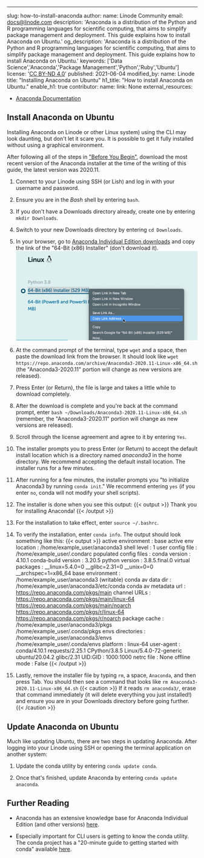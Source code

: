 ---
slug: how-to-install-anaconda
author:
  name: Linode Community
  email: docs@linode.com
description: 'Anaconda is a distribution of the Python and R programming languages for scientific computing, that aims to simplify package management and deployment. This guide explains how to install Anaconda on Ubuntu.'
og_description: 'Anaconda is a distribution of the Python and R programming languages for scientific computing, that aims to simplify package management and deployment. This guide explains how to install Anaconda on Ubuntu.'
keywords: ['Data Science','Anaconda','Package Management','Python','Ruby','Ubuntu']
license: '[CC BY-ND 4.0](https://creativecommons.org/licenses/by-nd/4.0)'
published: 2021-06-04
modified_by:
  name: Linode
title: "Installing Anaconda on Ubuntu"
h1_title: "How to install Anaconda on Ubuntu."
enable_h1: true
contributor:
  name: 
  link: None
external_resources:
- [Anaconda Documentation](https://docs.anaconda.com/anaconda/)

## Install Anaconda on Ubuntu

Installing Anaconda on Linode or other Linux system) using the CLI may look daunting, but don't let it scare you. It is possible to get it fully installed without using a graphical environment.

After following all of the steps in ["Before You Begin"](#before-you-begin), download the most recent version of the Anaconda installer at the time of the writing of this guide, the latest version was 2020.11.

1.  Connect to your Linode using SSH (or Lish) and log in with your username and password.

2.  Ensure you are in the *Bash* shell by entering `bash`.

3.  If you don't have a Downloads directory already, create one by entering `mkdir Downloads`.

4.  Switch to your new Downloads directory by entering `cd Downloads`.

5.  In your browser, go to [Anaconda Individual Edition downloads](https://www.anaconda.com/products/individual#Downloads) and copy the link of the "64-Bit (x86) Installer" (don't download it).
![Selecting the option to copy a link on the Anaconda downloads page](anaconda-download-link.png "Selecting the option to copy a link on the Anaconda downloads page")

6.  At the command prompt of the terminal, type `wget` and a space, then paste the download link from the browser. It should look like `wget https://repo.anaconda.com/archive/Anaconda3-2020.11-Linux-x86_64.sh` (the "Anaconda3-2020.11" portion will change as new versions are released).

4.  Press Enter (or Return), the file is large and takes a little while to download completely.

5.  After the download is complete and you're back at the command prompt, enter `bash ~/Downloads/Anaconda3-2020.11-Linux-x86_64.sh` (remember, the "Anaconda3-2020.11" portion will change as new versions are released).

6.  Scroll through the license agreement and agree to it by entering `Yes`.

7.  The installer prompts you to press Enter (or Return) to accept the default install location which is a directory named *anaconda3* in the home directory. We recommend accepting the default install location. The installer runs for a few minutes.

8.  After running for a few minutes, the installer prompts you "to initialize Anaconda3 by running `conda init`." We recommend entering `yes` (if you enter `no`, conda will not modify your shell scripts).

9.  The installer is done when you see this output:
    {{< output >}}
Thank you for installing Anaconda!
{{< /output >}}

10. For the installation to take effect, enter `source ~/.bashrc`.

11. To verify the installation, enter `conda info`. The output should look something like this:
    {{< output >}}
     active environment : base
    active env location : /home/example_user/anaconda3
            shell level : 1
       user config file : /home/example_user/.condarc
 populated config files :
          conda version : 4.10.1
    conda-build version : 3.20.5
         python version : 3.8.5.final.0
       virtual packages : __linux=5.4.0=0
                          __glibc=2.31=0
                          __unix=0=0
                          __archspec=1=x86_64
       base environment : /home/example_user/anaconda3  (writable)
      conda av data dir : /home/example_user/anaconda3/etc/conda
  conda av metadata url : https://repo.anaconda.com/pkgs/main
           channel URLs : https://repo.anaconda.com/pkgs/main/linux-64
                          https://repo.anaconda.com/pkgs/main/noarch
                          https://repo.anaconda.com/pkgs/r/linux-64
                          https://repo.anaconda.com/pkgs/r/noarch
          package cache : /home/example_user/anaconda3/pkgs
                          /home/example_user/.conda/pkgs
       envs directories : /home/example_user/anaconda3/envs
                          /home/example_user/.conda/envs
               platform : linux-64
             user-agent : conda/4.10.1 requests/2.25.1 CPython/3.8.5 Linux/5.4.0-72-generic ubuntu/20.04.2 glibc/2.31
                UID:GID : 1000:1000
             netrc file : None
           offline mode : False
{{< /output >}}

12. Lastly, remove the installer file by typing `rm`, a space, `Anaconda`, and then press Tab. You should then see a command that looks like `rm Anaconda3-2020.11-Linux-x86_64.sh`
    {{< caution >}}
If it reads `rm anaconda3/`, erase that command immediately  (it will delete everything you just installed!) and ensure you are in your Downloads directory before going further.
{{< /caution >}}

## Update Anaconda on Ubuntu

Much like updating Ubuntu, there are two steps in updating Anaconda. After logging into your Linode using SSH or opening the terminal application on another system:

1.  Update the conda utility by entering `conda update conda`.

2.  Once that's finished, update Anaconda by entering `conda update anaconda`.

## Further Reading

-   Anaconda has an extensive knowledge base for Anaconda Individual Edition (and other versions) [here](https://docs.anaconda.com/anaconda/).

-   Especially important for CLI users is getting to know the conda utility. The conda project has a "20-minute guide to getting started with conda" available [here](https://conda.io/projects/conda/en/latest/user-guide/getting-started.html).
